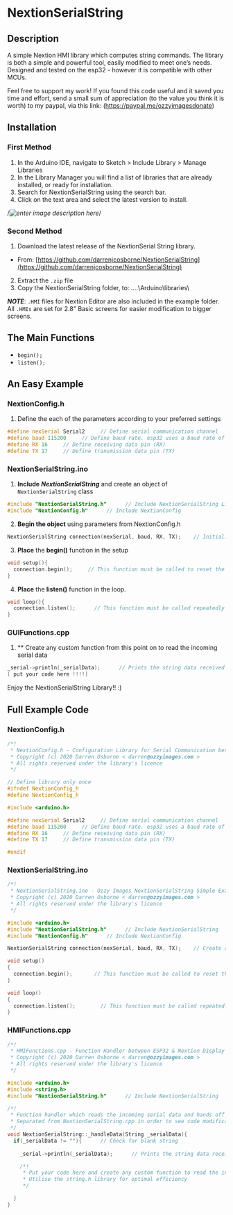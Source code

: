 # NextionSerialString

## Description
A simple Nextion HMI library which computes string commands. The library is both a simple and powerful tool, easily modified to meet one’s needs. Designed and tested on the esp32 - however it is compatible with other MCUs.

Feel free to support my work! If you found this code useful and it saved you time and effort, send a small sum of appreciation (to the value you think it is worth)
to my paypal, via this link: (https://paypal.me/ozzyimagesdonate)

## Installation

### First Method
1.  In the Arduino IDE, navigate to Sketch > Include Library > Manage Libraries
2.  In the Library Manager you will find a list of libraries that are already installed, or ready for installation.
3.  Search for NextionSerialString using the search bar.
4.  Click on the text area and select the latest version to install.

/*![enter image description here](./extras/media/EasyNextionLibrary_Arduino_Library_Manager.png)*/

### Second Method
1. Download the latest release of the NextionSerial String library.
- From: [https://github.com/darrenjcosborne/NextionSerialString](https://github.com/darrenjcosborne/NextionSerialString)
2. Extract the `.zip` file 
3. Copy the NextionSerialString folder, to: ....\Arduino\libraries\

***NOTE***: `.HMI` files for Nextion Editor are also included in the example folder.
All `.HMIs` are set for 2.8" Basic screens for easier modification to bigger screens.

## The Main Functions
- `begin();`
- `listen();`

## An Easy Example

### NextionConfig.h

1. Define the each of the parameters according to your preferred settings
````Cpp
#define nexSerial Serial2     // Define serial communication channel
#define baud 115200     // Define baud rate. esp32 uses a baud rate of 115200
#define RX 16     // Define receiving data pin (RX)
#define TX 17     // Define transmission data pin (TX)
````
### NextionSerialString.ino

1.  **Include** ***NextionSerialString*** and create an object of `NextionSerialString` class
````Cpp
#include "NextionSerialString.h"      // Include NextionSerialString Library
#include "NextionConfig.h"      // Include NextionConfig
````
2.  **Begin the object** using parameters from NextionConfig.h
````Cpp
NextionSerialString connection(nexSerial, baud, RX, TX);    // Initialise connection object                  
````
3.  **Place** the **begin()** function in the setup
````Cpp
void setup(){
  connection.begin();     // This function must be called to reset the baud rate on the Nextion, to match that of the esp32
}
````
4. **Place** the **listen()** function in the loop.
````Cpp
void loop(){
  connection.listen();      // This function must be called repeatedly to respond to touch events from the Nextion panel
}
````

### GUIFunctions.cpp

1. ** Create any custom function from this point on to read the incoming serial data
````Cpp
_serial->println(_serialData);      // Prints the string data received from the Nextion
[ put your code here !!!!]
````

Enjoy the NextionSerialString Library!! :)

## Full Example Code

### NextionConfig.h
````Cpp
/*!
 * NextionConfig.h - Configuration Library for Serial Communication between ESP32 & Nextion Display using strings
 * Copyright (c) 2020 Darren Osborne < darren@ozzyimages.com >
 * All rights reserved under the library's licence
 */

// Define library only once
#ifndef NextionConfig_h
#define NextionConfig_h

#include <arduino.h>

#define nexSerial Serial2     // Define serial communication channel
#define baud 115200     // Define baud rate. esp32 uses a baud rate of 115200
#define RX 16     // Define receiving data pin (RX)
#define TX 17     // Define transmission data pin (TX)

#endif
````

### NextionSerialString.ino
````Cpp
/*!
 * NextionSerialString.ino - Ozzy Images NextionSerialString Simple Example Code
 * Copyright (c) 2020 Darren Osborne < darren@ozzyimages.com > 
 * All rights reserved under the library's licence
 */

#include <arduino.h>
#include "NextionSerialString.h"      // Include NextionSerialString
#include "NextionConfig.h"      // Include NextionConfig

NextionSerialString connection(nexSerial, baud, RX, TX);    // Create an object of NextionSerialString class with the name < connection >

void setup()
{
  connection.begin();       // This function must be called to reset the baud rate on the Nextion, to match that of the esp32
}

void loop()
{  
  connection.listen();        // This function must be called repeatedly to respond to touch events from the Nextion panel
}
````

### HMIFunctions.cpp
````Cpp
/*!
 * HMIFunctions.cpp - Function Handler between ESP32 & Nextion Display
 * Copyright (c) 2020 Darren Osborne < darren@ozzyimages.com >
 * All rights reserved under the library's licence
 */

#include <arduino.h>
#include <string.h>
#include "NextionSerialString.h"      // Include NextionSerialString

/*!
 * Function handler which reads the incoming serial data and hands off to a custom function
 * Separated from NextionSerialString.cpp in order to see code modifications/custom functions more clearly
 */
void NextionSerialString::_handleData(String _serialData){
  if(_serialData != ""){      // Check for blank string
      
    _serial->println(_serialData);      // Prints the string data received from the Nextion

    /*!
     * Put your code here and create any custom function to read the incoming serial data
     * Utilise the string.h library for optimal efficiency
     */

  }
}
````
